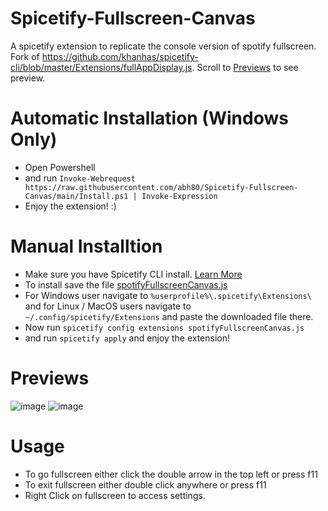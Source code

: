 # Spicetify-Fullscreen-Canvas
A spicetify extension to replicate the console version of spotify fullscreen. Fork of https://github.com/khanhas/spicetify-cli/blob/master/Extensions/fullAppDisplay.js. Scroll to [Previews](#previews) to see preview.

# Automatic Installation (Windows Only)
- Open Powershell
- and run `Invoke-Webrequest https://raw.githubusercontent.com/abh80/Spicetify-Fullscreen-Canvas/main/Install.ps1 | Invoke-Expression`
- Enjoy the extension! :)

# Manual Installtion
- Make sure you have Spicetify CLI install. [Learn More](https://github.com/khanhas/spicetify-cli)
- To install save the file [spotifyFullscreenCanvas.js](https://github.com/abh80/Spicetify-Fullscreen-Canvas/blob/main/spotifyFullscreenCanvas.js)
- For Windows user navigate to `%userprofile%\.spicetify\Extensions\` and for Linux / MacOS users navigate to `~/.config/spicetify/Extensions` and paste the downloaded file there.
- Now run `spicetify config extensions spotifyFullscreenCanvas.js`
- and run `spicetify apply` and enjoy the extension!


# Previews
![image](https://user-images.githubusercontent.com/50198413/140872808-620ad544-7a8a-4b56-9c37-bb04c69ccd0c.png)
![image](https://user-images.githubusercontent.com/50198413/140872897-7b944ac1-40ba-49f9-b541-5650ef109fb1.png)

# Usage 
- To go fullscreen either click the double arrow in the top left or press f11
- To exit fullscreen either double click anywhere or press f11
- Right Click on fullscreen to access settings.
